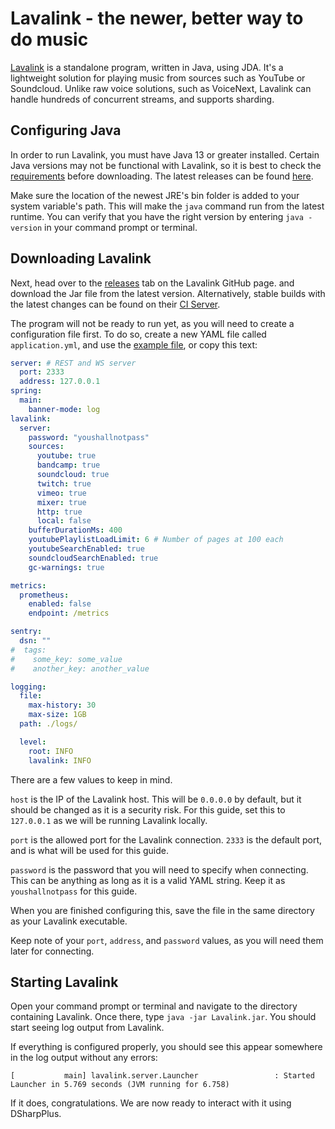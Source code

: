 # Lavalink - the newer, better way to do music
[Lavalink](https://github.com/Frederikam/Lavalink) is a standalone program, written in Java, using JDA. It's a 
lightweight solution for playing music from sources such as YouTube or 
Soundcloud. Unlike raw voice solutions, such as VoiceNext, Lavalink can handle 
hundreds of concurrent streams, and supports sharding.

## Configuring Java
In order to run Lavalink, you must have Java 13 or greater installed. Certain Java versions may not be functional with Lavalink, so it is best to check the [requirements](https://github.com/Frederikam/Lavalink#requirements) before downloading.
The latest releases can be found [here](https://www.oracle.com/technetwork/java/javase/downloads/index.html).

Make sure the location of the newest JRE's bin folder is added to your system variable's path. This will make the `java` command run from the latest runtime. You can verify that you have the right version by entering `java -version` in your command prompt or terminal.

## Downloading Lavalink  
Next, head over to the [releases](https://github.com/Frederikam/Lavalink/releases) tab on the Lavalink GitHub page. and download the Jar file from the latest version. Alternatively, stable builds with the latest changes can be found on their [CI Server](https://ci.fredboat.com/viewLog.html?buildId=lastSuccessful&buildTypeId=Lavalink_Build&tab=artifacts&guest=1).

The program will not be ready to run yet, as you will need to create a configuration file first. To do so, create a new YAML file called `application.yml`, and use the [example file](https://github.com/Frederikam/Lavalink/blob/master/LavalinkServer/application.yml.example), or copy this text:

```yaml
server: # REST and WS server
  port: 2333
  address: 127.0.0.1
spring:
  main:
    banner-mode: log
lavalink:
  server:
    password: "youshallnotpass"
    sources:
      youtube: true
      bandcamp: true
      soundcloud: true
      twitch: true
      vimeo: true
      mixer: true
      http: true
      local: false
    bufferDurationMs: 400
    youtubePlaylistLoadLimit: 6 # Number of pages at 100 each
    youtubeSearchEnabled: true
    soundcloudSearchEnabled: true
    gc-warnings: true

metrics:
  prometheus:
    enabled: false
    endpoint: /metrics

sentry:
  dsn: ""
#  tags:
#    some_key: some_value
#    another_key: another_value

logging:
  file:
    max-history: 30
    max-size: 1GB
  path: ./logs/

  level:
    root: INFO
    lavalink: INFO
```

There are a few values to keep in mind.

`host` is the IP of the Lavalink host. This will be `0.0.0.0` by default, but it should be changed as it is a security risk. For this guide, set this to `127.0.0.1` as we will be running Lavalink locally. 

`port` is the allowed port for the Lavalink connection. `2333` is the default port, and is what will be used for this guide.

`password` is the password that you will need to specify when connecting. This can be anything as long as it is a valid YAML string. Keep it as `youshallnotpass` for this guide.

When you are finished configuring this, save the file in the same directory as your Lavalink executable.

Keep note of your `port`, `address`, and `password` values, as you will need them later for connecting.

## Starting Lavalink

Open your command prompt or terminal and navigate to the directory containing Lavalink. Once there, type `java -jar Lavalink.jar`. You should start seeing log output from Lavalink.

If everything is configured properly, you should see this appear somewhere in the log output without any errors: 
```
[           main] lavalink.server.Launcher                 : Started Launcher in 5.769 seconds (JVM running for 6.758)
```

If it does, congratulations. We are now ready to interact with it using DSharpPlus.
